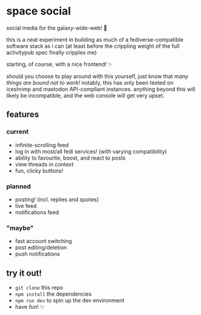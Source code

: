 # space social

social media for the galaxy-wide-web! 🌌

this is a neat experiment in building as much of a fediverse-compatible
software stack as i can (at least before the crippling weight of the full
activitypub spec finally cripples me)

starting, of course, with a nice frontend! ✨

should you choose to play around with this yourself, just know that *many
things are bound not to work!* notably, this has only been tested on iceshrimp
and mastodon API-compliant instances. anything beyond this will likely be
incompatible, and the web console will get very upset.

## features

### current

- infinite-scrolling feed
- log in with most/all fedi services! (with varying compatibility)
- ability to favourite, boost, and react to posts
- view threads in context
- fun, clicky buttons!

### planned

- posting! (incl. replies and quotes)
- live feed
- notifications feed

### "maybe"

- fast account switching
- post editing/deletion
- push notifications

## try it out!

- `git clone` this repo
- `npm install` the dependencies
- `npm run dev` to spin up the dev environment
- have fun! ✨
